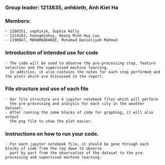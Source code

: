 ### Group leader: 1213835, anhkieth, Anh Kiet Ha
### Members:
    - 1268351, sophiejk, Sophie Kelly
    - 1214163, hoangminhuy, Hoang Minh Huy Luu
    - 1190847, MOHAMADDANIE, Mohamad Danielsyah Mahmud
### Introduction of intended use for code
    - The code will be used to observe the pre-processing step, feature selection and the supervised machine learning.
      In addition, it also contains the notes for each step performed and the plots which are discussed in the report.
### File structure and use of each file
    - Our file structure are 4 jupyter notebook files which will perform
      the pre-processing and analysis for each city in the weather dataset.
    - After running the some blocks of code for graphing, it will also output
      the png file to show the plot easier.
### Instructions on how to run your code.
    - For each jupyter notebook file, it should be gone through each blocks of code from the top down to observe
      part by part from the observation of the dataset to the pre-processing and supervised machine learning.
